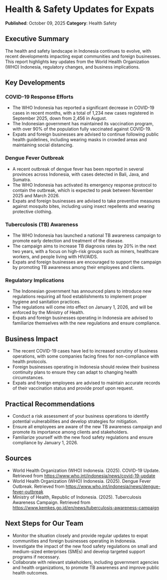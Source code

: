 # Health & Safety Updates for Expats

**Published**: October 09, 2025
**Category**: Health Safety

## Executive Summary

The health and safety landscape in Indonesia continues to evolve, with recent developments impacting expat communities and foreign businesses. This report highlights key updates from the World Health Organization (WHO) Indonesia, regulatory changes, and business implications.

## Key Developments

### COVID-19 Response Efforts

- The WHO Indonesia has reported a significant decrease in COVID-19 cases in recent months, with a total of 1,234 new cases registered in September 2025, down from 2,456 in August.
- The Indonesian government has maintained its vaccination program, with over 90% of the population fully vaccinated against COVID-19.
- Expats and foreign businesses are advised to continue following public health guidelines, including wearing masks in crowded areas and maintaining social distancing.

### Dengue Fever Outbreak

- A recent outbreak of dengue fever has been reported in several provinces across Indonesia, with cases detected in Bali, Java, and Sumatra.
- The WHO Indonesia has activated its emergency response protocol to contain the outbreak, which is expected to peak between November 2025 and March 2026.
- Expats and foreign businesses are advised to take preventive measures against mosquito bites, including using insect repellents and wearing protective clothing.

### Tuberculosis (TB) Awareness

- The WHO Indonesia has launched a national TB awareness campaign to promote early detection and treatment of the disease.
- The campaign aims to increase TB diagnosis rates by 20% in the next two years, with a focus on high-risk groups such as miners, healthcare workers, and people living with HIV/AIDS.
- Expats and foreign businesses are encouraged to support the campaign by promoting TB awareness among their employees and clients.

### Regulatory Implications

- The Indonesian government has announced plans to introduce new regulations requiring all food establishments to implement proper hygiene and sanitation practices.
- The regulations will come into effect on January 1, 2026, and will be enforced by the Ministry of Health.
- Expats and foreign businesses operating in Indonesia are advised to familiarize themselves with the new regulations and ensure compliance.

## Business Impact

- The recent COVID-19 cases have led to increased scrutiny of business operations, with some companies facing fines for non-compliance with health protocols.
- Foreign businesses operating in Indonesia should review their business continuity plans to ensure they can adapt to changing health circumstances.
- Expats and foreign employees are advised to maintain accurate records of their vaccination status and provide proof upon request.

## Practical Recommendations

* Conduct a risk assessment of your business operations to identify potential vulnerabilities and develop strategies for mitigation.
* Ensure all employees are aware of the new TB awareness campaign and promote its importance among clients and stakeholders.
* Familiarize yourself with the new food safety regulations and ensure compliance by January 1, 2026.

## Sources

* World Health Organization (WHO) Indonesia. (2025). COVID-19 Update. Retrieved from <https://www.who.int/indonesia/news/covid-19-update>
* World Health Organization (WHO) Indonesia. (2025). Dengue Fever Outbreak. Retrieved from <https://www.who.int/indonesia/news/dengue-fever-outbreak>
* Ministry of Health, Republic of Indonesia. (2025). Tuberculosis Awareness Campaign. Retrieved from <https://www.kemkes.go.id/en/news/tuberculosis-awareness-campaign>

## Next Steps for Our Team

* Monitor the situation closely and provide regular updates to expat communities and foreign businesses operating in Indonesia.
* Investigate the impact of the new food safety regulations on small and medium-sized enterprises (SMEs) and develop targeted support programs if necessary.
* Collaborate with relevant stakeholders, including government agencies and health organizations, to promote TB awareness and improve public health outcomes.